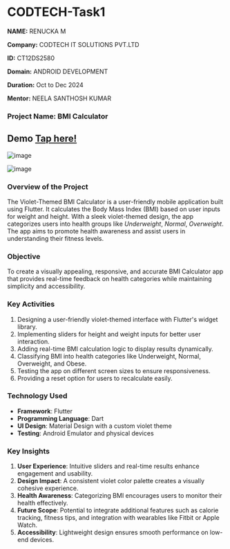 # CODTECH-Task1

**NAME:** RENUCKA M

**Company:** CODTECH IT SOLUTIONS PVT.LTD

**ID:** CT12DS2580

**Domain:** ANDROID DEVELOPMENT

**Duration:** Oct to Dec 2024

**Mentor:** NEELA SANTHOSH KUMAR

### **Project Name**: **BMI Calculator**

## Demo [Tap here!](https://violetbmipro.netlify.app/)

![image](https://github.com/user-attachments/assets/7c7a0197-5fcd-4bb4-a84b-1b7f3de141e4)

![image](https://github.com/user-attachments/assets/99ad8589-5dec-482f-8b1d-b5f81f879ec1)

### **Overview of the Project**  

The Violet-Themed BMI Calculator is a user-friendly mobile application built using Flutter. It calculates the Body Mass Index (BMI) based on user inputs for weight and height. With a sleek violet-themed design, the app categorizes users into health groups like *Underweight*, *Normal*, *Overweight*. The app aims to promote health awareness and assist users in understanding their fitness levels.

### **Objective**  

To create a visually appealing, responsive, and accurate BMI Calculator app that provides real-time feedback on health categories while maintaining simplicity and accessibility.

### **Key Activities**  

1. Designing a user-friendly violet-themed interface with Flutter's widget library.  
2. Implementing sliders for height and weight inputs for better user interaction.  
3. Adding real-time BMI calculation logic to display results dynamically.  
4. Classifying BMI into health categories like Underweight, Normal, Overweight, and Obese.  
5. Testing the app on different screen sizes to ensure responsiveness.  
6. Providing a reset option for users to recalculate easily.
   
### **Technology Used**  

- **Framework**: Flutter  
- **Programming Language**: Dart  
- **UI Design**: Material Design with a custom violet theme  
- **Testing**: Android Emulator and physical devices

### **Key Insights**  

1. **User Experience**: Intuitive sliders and real-time results enhance engagement and usability.  
2. **Design Impact**: A consistent violet color palette creates a visually cohesive experience.  
3. **Health Awareness**: Categorizing BMI encourages users to monitor their health effectively.  
4. **Future Scope**: Potential to integrate additional features such as calorie tracking, fitness tips, and integration with wearables like Fitbit or Apple Watch.  
5. **Accessibility**: Lightweight design ensures smooth performance on low-end devices.



